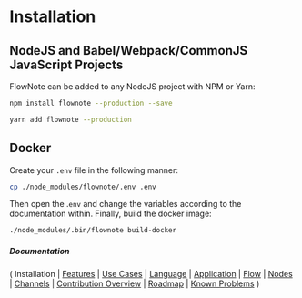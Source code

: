 # Installation

## NodeJS and Babel/Webpack/CommonJS JavaScript Projects

FlowNote can be added to any NodeJS project with NPM or Yarn:

```bash
npm install flownote --production --save
```

```bash
yarn add flownote --production
```

## Docker

Create your `.env` file in the following manner:

```bash
cp ./node_modules/flownote/.env .env
```

Then open the .`env` and change the variables according to the documentation within.  Finally, build the docker image:

```bash
./node_modules/.bin/flownote build-docker
```

##### Documentation

( 
Installation | 
[Features](02-features.md) | 
[Use Cases](03-use-cases.md) | 
[Language](04-language.md) | 
[Application](05-application.md) | 
[Flow](06-flow.md) | 
[Nodes](07-nodes.md) | 
[Channels](08-channels.md) | 
[Contribution Overview](09-contribution.md) | 
[Roadmap](10-roadmap.md) | 
[Known Problems](11-known-problems.md)
)